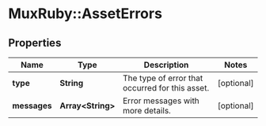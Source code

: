 # MuxRuby::AssetErrors

## Properties
Name | Type | Description | Notes
------------ | ------------- | ------------- | -------------
**type** | **String** | The type of error that occurred for this asset. | [optional] 
**messages** | **Array&lt;String&gt;** | Error messages with more details. | [optional] 


